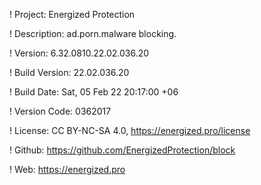 ! Project: Energized Protection

! Description: ad.porn.malware blocking.

! Version: 6.32.0810.22.02.036.20

! Build Version: 22.02.036.20

! Build Date: Sat, 05 Feb 22 20:17:00 +06

! Version Code: 0362017

! License: CC BY-NC-SA 4.0, https://energized.pro/license

! Github: https://github.com/EnergizedProtection/block

! Web: https://energized.pro
